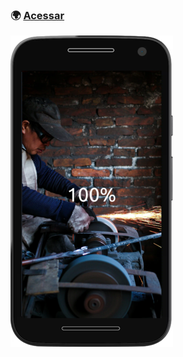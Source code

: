 ### :earth_africa: [Acessar](https://beatriz-dadalto.github.io/50projects50days-html-css-js/day5-blurry-loading)

<img src="https://raw.githubusercontent.com/beatriz-dadalto/50projects50days-html-css-js/main/day5-blurry-loading/image-demo.png" width="260px"/>
